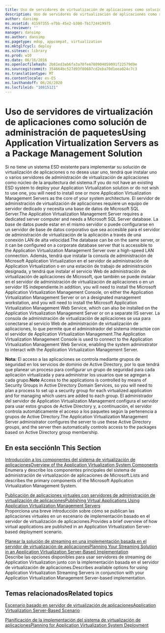 ```yaml
---
title: Uso de servidores de virtualización de aplicaciones como solución de administración de paquetes
description: Uso de servidores de virtualización de aplicaciones como solución de administración de paquetes
author: dansimp
ms.assetid: 41597355-e7bb-45e2-b300-7b1724419975
ms.reviewer: ''
manager: dansimp
ms.author: dansimp
ms.pagetype: mdop, appcompat, virtualization
ms.mktglfcycl: deploy
ms.sitesec: library
ms.prod: w10
ms.date: 06/16/2016
ms.openlocfilehash: 2b81ed3ab6fa3a70fe4780904059091f22579d9e
ms.sourcegitcommit: 354664bc527d93f80687cd2eba70d1eea024c7c3
ms.translationtype: MT
ms.contentlocale: es-ES
ms.lasthandoff: 06/26/2020
ms.locfileid: "10815121"
---
```

# <span data-ttu-id="d5a8a-103">Uso de servidores de virtualización de aplicaciones como solución de administración de paquetes</span><span class="sxs-lookup"><span data-stu-id="d5a8a-103">Using Application Virtualization Servers as a Package Management Solution</span></span>


<span data-ttu-id="d5a8a-104">Si no tiene un sistema ESD existente para implementar su solución de virtualización de aplicaciones o no desea usar uno, tendrá que instalar uno o varios servidores de administración de virtualización de aplicaciones como núcleo de la arquitectura del sistema.</span><span class="sxs-lookup"><span data-stu-id="d5a8a-104">If you do not have an existing ESD system to deploy your Application Virtualization solution or do not wish to use one, you will need to install one or more Application Virtualization Management Servers as the core of your system architecture.</span></span> <span data-ttu-id="d5a8a-105">El servidor de administración de virtualización de aplicaciones requiere un equipo de servidor dedicado y necesita una base de datos de Microsoft SQL Server.</span><span class="sxs-lookup"><span data-stu-id="d5a8a-105">The Application Virtualization Management Server requires a dedicated server computer and needs a Microsoft SQL Server database.</span></span> <span data-ttu-id="d5a8a-106">La base de datos puede estar en el mismo servidor o puede configurarse en un servidor de base de datos corporativo que sea accesible para el servidor de administración de virtualización de la aplicación a través de una conexión LAN de alta velocidad.</span><span class="sxs-lookup"><span data-stu-id="d5a8a-106">The database can be on the same server, or it can be configured on a corporate database server that is accessible to the Application Virtualization Management Server over a high-speed LAN connection.</span></span> <span data-ttu-id="d5a8a-107">Además, tendrá que instalar la consola de administración de Microsoft Application Virtualization en el servidor de administración de Application Virtualization o en una estación de trabajo de administración designada, y tendrá que instalar el servicio Web de administración de virtualización de aplicaciones de Microsoft, que también se puede instalar en el servidor de administración de virtualización de aplicaciones o en un servidor IIS independiente.</span><span class="sxs-lookup"><span data-stu-id="d5a8a-107">In addition, you will need to install the Microsoft Application Virtualization Management Console, on either the Application Virtualization Management Server or on a designated management workstation, and you will need to install the Microsoft Application Virtualization Management Web Service, which can also be installed on the Application Virtualization Management Server or on a separate IIS server.</span></span> <span data-ttu-id="d5a8a-108">La consola de administración de virtualización de aplicaciones se usa para conectarse al servicio Web de administración de virtualización de aplicaciones, lo que permite que el administrador del sistema interactúe con el servidor de Application Virtualization Management.</span><span class="sxs-lookup"><span data-stu-id="d5a8a-108">The Application Virtualization Management Console is used to connect to the Application Virtualization Management Web Service, enabling the system administrator to interact with the Application Virtualization Management Server.</span></span>

<span data-ttu-id="d5a8a-109">**Nota:**  El acceso a las aplicaciones se controla mediante grupos de seguridad en los servicios de dominio de Active Directory, por lo que tendrá que planear un proceso para configurar un grupo de seguridad para cada aplicación virtualizada y para administrar los usuarios que se agregan a cada grupo.</span><span class="sxs-lookup"><span data-stu-id="d5a8a-109">**Note** Access to the applications is controlled by means of Security Groups in Active Directory Domain Services, so you will need to plan a process to set up a security group for each virtualized application and for managing which users are added to each group.</span></span> <span data-ttu-id="d5a8a-110">El administrador del servidor de Application Virtualization Management configura el servidor para usar estos grupos de Active Directory y, a continuación, el servidor controla automáticamente el acceso a los paquetes según la pertenencia a grupos de Active Directory.</span><span class="sxs-lookup"><span data-stu-id="d5a8a-110">The Application Virtualization Management Server administrator configures the server to use these Active Directory groups, and the server then automatically controls access to the packages based on Active Directory group membership.</span></span>

 

## <span data-ttu-id="d5a8a-111">En esta sección</span><span class="sxs-lookup"><span data-stu-id="d5a8a-111">In This Section</span></span>


<a href="" id="overview-of-the-application-virtualization-system-components"></a>[<span data-ttu-id="d5a8a-112">Introducción a los componentes del sistema de virtualización de aplicaciones</span><span class="sxs-lookup"><span data-stu-id="d5a8a-112">Overview of the Application Virtualization System Components</span></span>](overview-of-the-application-virtualization-system-components.md)  
<span data-ttu-id="d5a8a-113">Enumera y describe los componentes principales del sistema de administración de virtualización de aplicaciones de Microsoft.</span><span class="sxs-lookup"><span data-stu-id="d5a8a-113">Lists and describes the primary components of the Microsoft Application Virtualization Management System.</span></span>

<a href="" id="publishing-virtual-applications-using-application-virtualization-management-servers"></a>[<span data-ttu-id="d5a8a-114">Publicación de aplicaciones virtuales con servidores de administración de virtualización de aplicaciones</span><span class="sxs-lookup"><span data-stu-id="d5a8a-114">Publishing Virtual Applications Using Application Virtualization Management Servers</span></span>](publishing-virtual-applications-using-application-virtualization-management-servers.md)  
<span data-ttu-id="d5a8a-115">Proporciona una breve introducción sobre cómo se publican las aplicaciones virtuales en un escenario de implementación basado en el servidor de virtualización de aplicaciones.</span><span class="sxs-lookup"><span data-stu-id="d5a8a-115">Provides a brief overview of how virtual applications are published in an Application Virtualization Server-based deployment scenario.</span></span>

<a href="" id="planning-your-streaming-solution-in-an-application-virtualization-server-based-implementation"></a>[<span data-ttu-id="d5a8a-116">Planear la solución de streaming en una implementación basada en el servidor de virtualización de aplicaciones</span><span class="sxs-lookup"><span data-stu-id="d5a8a-116">Planning Your Streaming Solution in an Application Virtualization Server-Based Implementation</span></span>](planning-your-streaming-solution-in-an-application-virtualization-server-based-implementation.md)  
<span data-ttu-id="d5a8a-117">Describe las opciones disponibles para usar servidores de streaming de Application Virtualization junto con la implementación basada en el servidor de virtualización de aplicaciones.</span><span class="sxs-lookup"><span data-stu-id="d5a8a-117">Describes available options for using Application Virtualization Streaming Servers in conjunction with your Application Virtualization Management Server-based implementation.</span></span>

## <span data-ttu-id="d5a8a-118">Temas relacionados</span><span class="sxs-lookup"><span data-stu-id="d5a8a-118">Related topics</span></span>


[<span data-ttu-id="d5a8a-119">Escenario basado en servidor de virtualización de aplicaciones</span><span class="sxs-lookup"><span data-stu-id="d5a8a-119">Application Virtualization Server-Based Scenario</span></span>](application-virtualization-server-based-scenario.md)

[<span data-ttu-id="d5a8a-120">Planificación de la implementación del sistema de virtualización de aplicaciones</span><span class="sxs-lookup"><span data-stu-id="d5a8a-120">Planning for Application Virtualization System Deployment</span></span>](planning-for-application-virtualization-system-deployment.md)

 

 





